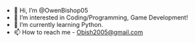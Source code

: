 - 👋 Hi, I’m @OwenBishop05
- 👀 I’m interested in Coding/Programming, Game Development!
- 🌱 I’m currently learning Python.
- 📫 How to reach me - Obish2005@gmail.com

<!---
OwenBishop05/OwenBishop05 is a ✨ special ✨ repository because its `README.md` (this file) appears on your GitHub profile.
You can click the Preview link to take a look at your changes.
--->
